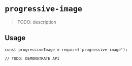 # `progressive-image`

> TODO: description

## Usage

```
const progressiveImage = require('progressive-image');

// TODO: DEMONSTRATE API
```
